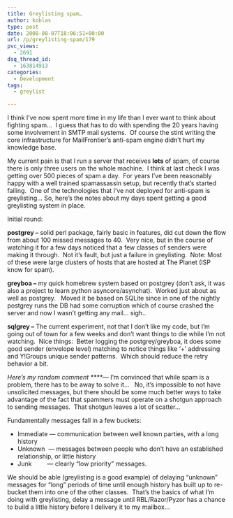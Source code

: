 ```yaml
---
title: Greylisting spam…
author: koblas
type: post
date: 2008-08-07T18:06:51+00:00
url: /p/greylisting-spam/179
pvc_views:
  - 2691
dsq_thread_id:
  - 163814913
categories:
  - Development
tags:
  - greylist

---
```

I think I&#8217;ve now spent more time in my life than I ever want to think about fighting spam&#8230;&nbsp; I guess that has to do with spending the 20 years having some involvement in SMTP mail systems.&nbsp; Of course the stint writing the core infrastructure for MailFrontier&#8217;s anti-spam engine didn&#8217;t hurt my knowledge base.

My current pain is that I run a server that receives **lots** of spam, of course there is only three users on the whole machine.&nbsp; I think at last check I was getting over 500 pieces of spam a day.&nbsp; For years I&#8217;ve been reasonably happy with a well trained spamassassin setup, but recently that&#8217;s started failing.&nbsp; One of the technologies that I&#8217;ve not deployed for anti-spam is greylisting&#8230; So, here&#8217;s the notes about my days spent getting a good greylisting system in place.

Initial round:

**postgrey &#8211;** solid perl package, fairly basic in features, did cut down the flow from about 100 missed messages to 40.&nbsp; Very nice, but in the course of watching it for a few days noticed that a few classes of senders were making it through.&nbsp; Not it&#8217;s fault, but just a failure in greylisting.&nbsp; Note: Most of these were large clusters of hosts that are hosted at The Planet (ISP know for spam).

**greyboa &#8211;** my quick homebrew system based on postgrey (don&#8217;t ask, it was also a project to learn python asyncore/asynchat).&nbsp; Worked just about as well as postgrey.&nbsp;&nbsp; Moved it be based on SQLite since in one of the nightly postgrey runs the DB had some corruption which of course crashed the server and now I wasn&#8217;t getting any mail&#8230; sigh..

**sqlgrey &#8211;** The current experiment, not that I don&#8217;t like my code, but I&#8217;m going out of town for a few weeks and don&#8217;t want things to die while I&#8217;m not watching.&nbsp; Nice things:&nbsp; Better logging the postgrey/greyboa, it does some good sender (envelope level) matching to notice things like &#8216;+&#8217; addressing and Y!Groups unique sender patterns.&nbsp; Which should reduce the retry behavior a bit.

_Here&#8217;s my random comment ****_&#8212; I&#8217;m convinced that while spam is a problem, there has to be away to solve it&#8230;&nbsp;&nbsp; No, it&#8217;s impossible to not have unsolicited messages, but there should be some much better ways to take advantage of the fact that spammers must operate on a shotgun approach to sending messages.&nbsp; That shotgun leaves a lot of scatter&#8230;&nbsp; 

Fundamentally messages fall in a few buckets:

  * Immediate &#8212; communication between well known parties, with a long history
  * Unknown&nbsp; &#8212; messages between people who don&#8217;t have an established relationship, or little history
  * Junk&nbsp;&nbsp;&nbsp;&nbsp;&nbsp;&nbsp;&nbsp;&nbsp; &#8212; clearly &#8220;low priority&#8221; messages.

We should be able (greylisting is a good example) of delaying &#8220;unknown&#8221; messages for &#8220;long&#8221; periods of time until enough history has built up to re-bucket them into one of the other classes.&nbsp; That&#8217;s the basics of what I&#8217;m doing with greylisting, delay a message until RBL/Razor/Pyzor has a chance to build a little history before I delivery it to my mailbox&#8230;
